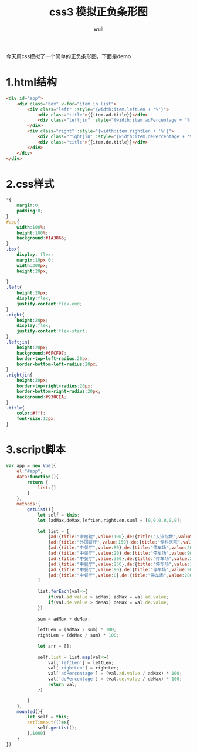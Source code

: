 ﻿---
layout: post
title:  css3 模拟正负条形图 #标题
tagline: css3 模拟正负条形图
category: css      #分类
author: wali    #作者
tag: input     #标签
ghurl:        #github url
ghurl_zip:    #github zip下载
comments: true

post_nav: ["1.html结构","2.css样式","3.script脚本"]
---

今天用css模拟了一个简单的正负条形图，下面是demo

<script async src="//jsrun.net/cQXKp/embed/all/light/"></script>


# 1.html结构

```html
<div id="app">
	<div class="box" v-for="item in list">
		<div class="left" :style="{width:item.leftLen + '%'}">
			<div class="title">{{item.ad.title}}</div>
			<div class="leftjin" :style="{width:item.adPercentage + '%'}"></div>				
		</div>
		<div class="right" :style="{width:item.rightLen + '%'}">
			<div class="rightjin" :style="{width:item.dePercentage + '%'}"></div>
			<div class="title">{{item.de.title}}</div>
		</div>
	</div>
</div>
```
# 2.css样式

```css
*{
	margin:0;
	padding:0;
}
#app{
	width:100%;
	height:100%;
	background:#1A3866;
}
.box{
	display: flex;
	margin:10px 0;
	width:300px;
	height:20px;
	
}
.left{			
	height:20px;
	display:flex;
	justify-content:flex-end;
}
.right{
	height:20px;
	display:flex;
	justify-content:flex-start;
}
.leftjin{
	height:20px;
	background:#6FCF97;
	border-top-left-radius:20px;
	border-bottom-left-radius:20px;
}
.rightjin{
	height:20px;
	border-top-right-radius:20px;
	border-bottom-right-radius:20px;
	background:#930CEA;
}
.title{
	color:#fff;
	font-size:12px;
}

```

# 3.script脚本

```javascript
var app = new Vue({
	el:"#app",
	data:function(){
		return {
			list:[]
		}
	},
	methods:{
		getList(){				
			let self = this;				
			let [adMax,deMax,leftLen,rightLen,sum] = [0,0,0,0,0,0];
			
			let list = [
				{ad:{title:"家居建",value:100},de:{title:"人流指数",value:50}},
				{ad:{title:"外国餐厅",value:150},de:{title:"专科医院",value:70}},
				{ad:{title:"中餐厅",value:80},de:{title:"停车场",value:20}},
				{ad:{title:"中餐厅",value:20},de:{title:"停车场",value:90}},
				{ad:{title:"中餐厅",value:300},de:{title:"停车场",value:20}},
				{ad:{title:"中餐厅",value:250},de:{title:"停车场",value:130}},
				{ad:{title:"中餐厅",value:90},de:{title:"停车场",value:90}},
				{ad:{title:"中餐厅",value:0},de:{title:"停车场",value:200}},
			]
			
			list.forEach(val=>{
				if(val.ad.value > adMax) adMax = val.ad.value;
				if(val.de.value > deMax) deMax = val.de.value;
			})
			
			sum = adMax + deMax;
			
			leftLen = (adMax / sum) * 100;
			rightLen = (deMax / sum) * 100;
			
			let arr = [];
			
			self.list = list.map(val=>{
				val['leftLen'] = leftLen;
				val['rightLen'] = rightLen;
				val['adPercentage'] = (val.ad.value / adMax) * 100;
				val['dePercentage'] = (val.de.value / deMax) * 100;
				return val;
			})

		}
	},
	mounted(){
		let self = this;
		setTimeout(()=>{
			self.getList();
		},1000)
	}
})

```




































